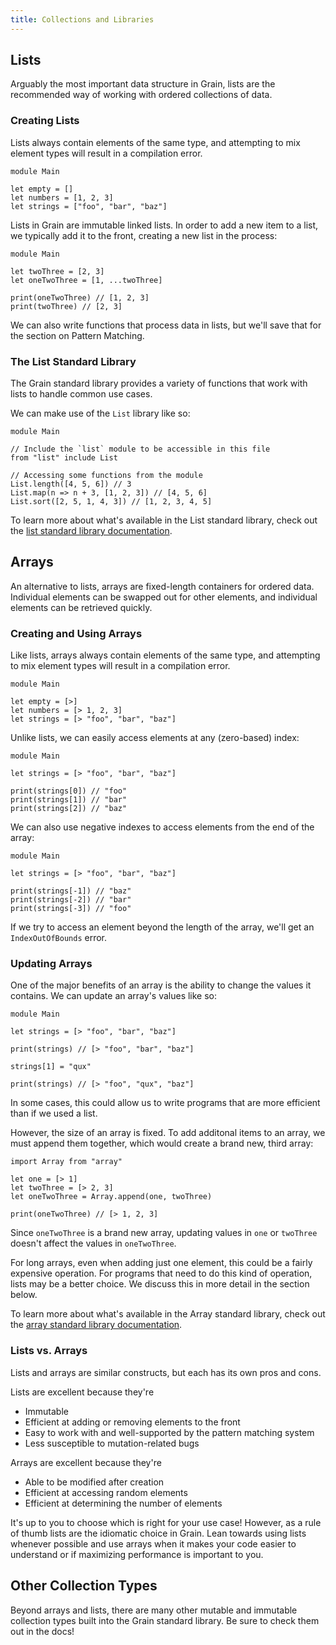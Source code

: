 ```yaml
---
title: Collections and Libraries
---
```


## Lists

Arguably the most important data structure in Grain, lists are the recommended way of working with ordered collections of data.

### Creating Lists

Lists always contain elements of the same type, and attempting to mix element types will result in a compilation error.

```grain
module Main

let empty = []
let numbers = [1, 2, 3]
let strings = ["foo", "bar", "baz"]
```

Lists in Grain are immutable linked lists. In order to add a new item to a list, we typically add it to the front, creating a new list in the process:

```grain
module Main

let twoThree = [2, 3]
let oneTwoThree = [1, ...twoThree]

print(oneTwoThree) // [1, 2, 3]
print(twoThree) // [2, 3]
```

We can also write functions that process data in lists, but we'll save that for the section on Pattern Matching.

### The List Standard Library

The Grain standard library provides a variety of functions that work with lists to handle common use cases.

We can make use of the `List` library like so:

```grain
module Main

// Include the `list` module to be accessible in this file
from "list" include List

// Accessing some functions from the module
List.length([4, 5, 6]) // 3
List.map(n => n + 3, [1, 2, 3]) // [4, 5, 6]
List.sort([2, 5, 1, 4, 3]) // [1, 2, 3, 4, 5]
```

To learn more about what's available in the List standard library, check out the [list standard library documentation](https://grain-lang.org/docs/stdlib/list).

## Arrays

An alternative to lists, arrays are fixed-length containers for ordered data. Individual elements can be swapped out for other elements, and individual elements can be retrieved quickly.

### Creating and Using Arrays

Like lists, arrays always contain elements of the same type, and attempting to mix element types will result in a compilation error.

```grain
module Main

let empty = [>]
let numbers = [> 1, 2, 3]
let strings = [> "foo", "bar", "baz"]
```

Unlike lists, we can easily access elements at any (zero-based) index:

```grain
module Main

let strings = [> "foo", "bar", "baz"]

print(strings[0]) // "foo"
print(strings[1]) // "bar"
print(strings[2]) // "baz"
```

We can also use negative indexes to access elements from the end of the array:

```grain
module Main

let strings = [> "foo", "bar", "baz"]

print(strings[-1]) // "baz"
print(strings[-2]) // "bar"
print(strings[-3]) // "foo"
```

If we try to access an element beyond the length of the array, we'll get an `IndexOutOfBounds` error.

### Updating Arrays

One of the major benefits of an array is the ability to change the values it contains. We can update an array's values like so:

```grain
module Main

let strings = [> "foo", "bar", "baz"]

print(strings) // [> "foo", "bar", "baz"]

strings[1] = "qux"

print(strings) // [> "foo", "qux", "baz"]
```

In some cases, this could allow us to write programs that are more efficient than if we used a list.

However, the size of an array is fixed. To add additonal items to an array, we must append them together, which would create a brand new, third array:

```grain
import Array from "array"

let one = [> 1]
let twoThree = [> 2, 3]
let oneTwoThree = Array.append(one, twoThree)

print(oneTwoThree) // [> 1, 2, 3]
```

Since `oneTwoThree` is a brand new array, updating values in `one` or `twoThree` doesn't affect the values in `oneTwoThree`.

For long arrays, even when adding just one element, this could be a fairly expensive operation. For programs that need to do this kind of operation, lists may be a better choice. We discuss this in more detail in the section below.

To learn more about what's available in the Array standard library, check out the [array standard library documentation](https://grain-lang.org/docs/stdlib/array).

### Lists vs. Arrays

Lists and arrays are similar constructs, but each has its own pros and cons.

Lists are excellent because they're

- Immutable
- Efficient at adding or removing elements to the front
- Easy to work with and well-supported by the pattern matching system
- Less susceptible to mutation-related bugs

Arrays are excellent because they're

- Able to be modified after creation
- Efficient at accessing random elements
- Efficient at determining the number of elements

It's up to you to choose which is right for your use case! However, as a rule of thumb lists are the idiomatic choice in Grain. Lean towards using lists whenever possible and use arrays when it makes your code easier to understand or if maximizing performance is important to you.

## Other Collection Types

Beyond arrays and lists, there are many other mutable and immutable collection types built into the Grain standard library. Be sure to check them out in the docs!
